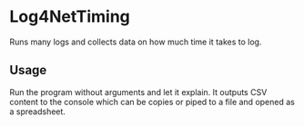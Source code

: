 # Log4NetTiming

Runs many logs and collects data on how much time it takes to log.

## Usage

Run the program without arguments and let it explain. It outputs CSV content to the console which can be copies or piped to a file and opened as a spreadsheet.
